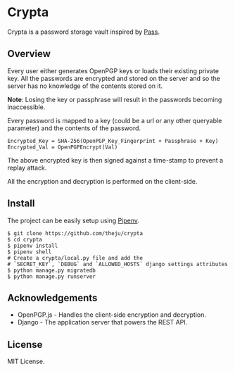 # Crypta

Crypta is a password storage vault inspired by [Pass](https://www.passwordstore.org/).

## Overview

Every user either generates OpenPGP keys or loads their existing private key.
All the passwords are encrypted and stored on the server and so the server has
no knowledge of the contents stored on it.

**Note**: Losing the key or passphrase will result in the passwords becoming
inaccessible.

Every password is mapped to a key (could be a url or any other queryable parameter)
and the contents of the password.

```
Encrypted_Key = SHA-256(OpenPGP_Key_Fingerprint + Passphrase + Key)
Encrypted_Val = OpenPGPEncrypt(Val)
```

The above encrypted key is then signed against a time-stamp to prevent a replay
attack.

All the encryption and decryption is performed on the client-side.

## Install

The project can be easily setup using [Pipenv](https://docs.pipenv.org/#install-pipenv-today).

```
$ git clone https://github.com/theju/crypta
$ cd crypta
$ pipenv install
$ pipenv shell
# Create a crypta/local.py file and add the
# `SECRET_KEY`, `DEBUG` and `ALLOWED_HOSTS` django settings attributes
$ python manage.py migratedb
$ python manage.py runserver
```

## Acknowledgements

* OpenPGP.js - Handles the client-side encryption and decryption.
* Django - The application server that powers the REST API.

## License

MIT License.
